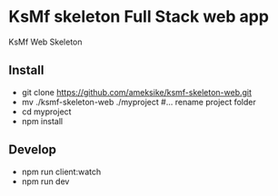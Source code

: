 # KsMf skeleton Full Stack web app
KsMf Web Skeleton 

## Install
- git clone https://github.com/ameksike/ksmf-skeleton-web.git
- mv ./ksmf-skeleton-web ./myproject  #... rename project folder
- cd myproject
- npm install 

## Develop
- npm run client:watch
- npm run dev